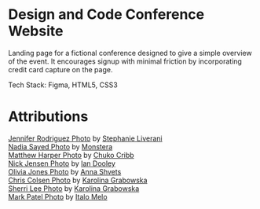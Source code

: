 # Design and Code Conference Website 

Landing page for a fictional conference designed to give a simple overview of the event. It encourages signup with minimal friction by incorporating credit card capture on the page.

Tech Stack: Figma, HTML5, CSS3

# Attributions

[Jennifer Rodriguez Photo](https://unsplash.com/photos/Zz5LQe-VSMY) by [Stephanie Liverani](https://unsplash.com/@steph)<br/>
[Nadia Sayed Photo](https://www.pexels.com/photo/young-positive-arabian-muslim-woman-in-hijab-smiling-6194365/) by [Monstera](https://www.pexels.com/@gabby-k)<br/>
[Matthew Harper Photo](https://unsplash.com/photos/6UwpM1835DY) by [Chuko Cribb](https://unsplash.com/@chuko)<br/>
[Nick Jensen Photo](https://unsplash.com/photos/d1UPkiFd04A) by [Ian Dooley](https://unsplash.com/@sadswim)<br/>
[Olivia Jones Photo](https://www.pexels.com/photo/positive-black-woman-looking-at-camera-5325840/) by [Anna Shvets](https://www.pexels.com/@shvetsa)<br/>
[Chris Colsen Photo](https://www.pexels.com/photo/man-in-white-and-black-striped-shirt-with-black-framed-eyeglasses-6333501/) by [Karolina Grabowska](https://www.pexels.com/@karolina-grabowska)<br/>
[Sherri Lee Photo](https://www.pexels.com/photo/woman-in-pink-long-sleeve-shirt-8555496/) by [Karolina Grabowska](https://www.pexels.com/@karolina-grabowska)<br/>
[Mark Patel Photo](https://www.pexels.com/photo/portrait-photo-of-smiling-man-with-his-arms-crossed-standing-in-front-of-white-wall-2379004/) by [Italo Melo](https://www.pexels.com/@italo-melo-881954)<br/>
